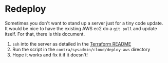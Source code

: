 # Redeploy

Sometimes you don't want to stand up a server just for a tiny code update.
It would be nice to have the existing AWS ec2 do a `git pull` and update itself.
For that, there is this document.

1. `ssh` into the server as detailed in the [Terraform README](./README.md)
2. Run the script in the `contra/sysadmin/cloud/deploy-aws` directory
3. Hope it works and fix it if it doesn't!
